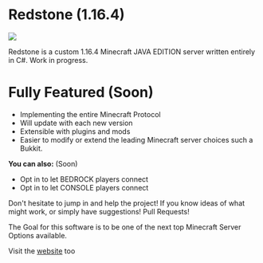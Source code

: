 # Redstone (1.16.4)
![](https://redstoneserver.000webhostapp.com/images/wide.png)

Redstone is a custom 1.16.4 Minecraft JAVA EDITION server written entirely in C#. Work in progress.

# Fully Featured (Soon)

  - Implementing the entire Minecraft Protocol
  - Will update with each new version
  - Extensible with plugins and mods
  - Easier to modify or extend the leading Minecraft server choices such a Bukkit.
  
  
**You can also:** (Soon)
  - Opt in to let BEDROCK players connect
  - Opt in to let CONSOLE players connect

Don't hesitate to jump in and help the project! If you know ideas of what might work, or simply have suggestions! Pull Requests!

The Goal for this software is to be one of the next top Minecraft Server Options available.

Visit the [website](https://redstoneserver.000webhostapp.com/) too